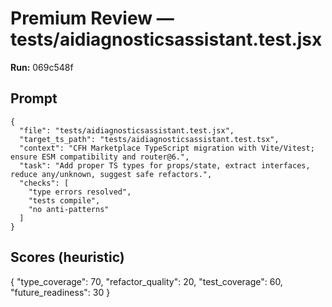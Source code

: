 # Premium Review — tests/aidiagnosticsassistant.test.jsx

**Run:** 069c548f

## Prompt

```
{
  "file": "tests/aidiagnosticsassistant.test.jsx",
  "target_ts_path": "tests/aidiagnosticsassistant.test.tsx",
  "context": "CFH Marketplace TypeScript migration with Vite/Vitest; ensure ESM compatibility and router@6.",
  "task": "Add proper TS types for props/state, extract interfaces, reduce any/unknown, suggest safe refactors.",
  "checks": [
    "type errors resolved",
    "tests compile",
    "no anti-patterns"
  ]
}
```

## Scores (heuristic)

{
  "type_coverage": 70,
  "refactor_quality": 20,
  "test_coverage": 60,
  "future_readiness": 30
}

